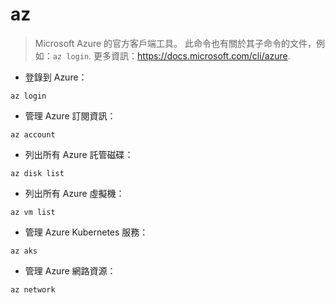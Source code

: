 # az

> Microsoft Azure 的官方客戶端工具。
> 此命令也有關於其子命令的文件，例如：`az login`.
> 更多資訊：<https://docs.microsoft.com/cli/azure>.

- 登錄到 Azure：

`az login`

- 管理 Azure 訂閱資訊：

`az account`

- 列出所有 Azure 託管磁碟：

`az disk list`

- 列出所有 Azure 虛擬機：

`az vm list`

- 管理 Azure Kubernetes 服務：

`az aks`

- 管理 Azure 網路資源：

`az network`
